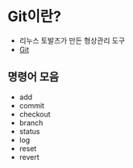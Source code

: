 # Git이란?
 - 리누스 토발즈가 만든 형상관리 도구
 - [Git](https://git-scm.com/doc)

 ## 명령어 모음
 - add
 - commit
 - checkout
 - branch
 - status
 - log
 - reset
 - revert

